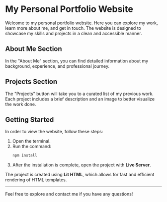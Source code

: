 # My Personal Portfolio Website

Welcome to my personal portfolio website. Here you can explore my work, learn more about me, and get in touch. The website is designed to showcase my skills and projects in a clean and accessible manner.

## About Me Section
In the "About Me" section, you can find detailed information about my background, experience, and professional journey.

## Projects Section
The "Projects" button will take you to a curated list of my previous work. Each project includes a brief description and an image to better visualize the work done.

## Getting Started

In order to view the website, follow these steps:

1. Open the terminal.
2. Run the command: 
    ```bash
    npm install

3. After the installation is complete, open the project with **Live Server**.

The project is created using **Lit HTML**, which allows for fast and efficient rendering of HTML templates.

---

Feel free to explore and contact me if you have any questions!



